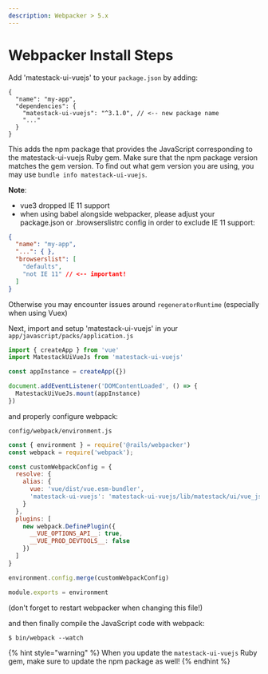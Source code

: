```yaml
---
description: Webpacker > 5.x
---
```


# Webpacker Install Steps

Add 'matestack-ui-vuejs' to your `package.json` by adding:

```
{
  "name": "my-app",
  "dependencies": {
    "matestack-ui-vuejs": "^3.1.0", // <-- new package name
    "..."
  }
}
```

This adds the npm package that provides the JavaScript corresponding to the matestack-ui-vuejs Ruby gem. Make sure that the npm package version matches the gem version. To find out what gem version you are using, you may use `bundle info matestack-ui-vuejs`.

**Note**:

* vue3 dropped IE 11 support
* when using babel alongside webpacker, please adjust your package.json or .browserslistrc config in order to exclude IE 11 support:

```json
{
  "name": "my-app",
  "...": { },
  "browserslist": [
    "defaults",
    "not IE 11" // <-- important!
  ]
}
```

Otherwise you may encounter issues around `regeneratorRuntime` (especially when using Vuex)

Next, import and setup 'matestack-ui-vuejs' in your `app/javascript/packs/application.js`

```javascript
import { createApp } from 'vue'
import MatestackUiVueJs from 'matestack-ui-vuejs'

const appInstance = createApp({})

document.addEventListener('DOMContentLoaded', () => {
  MatestackUiVueJs.mount(appInstance)
})
```

and properly configure webpack:

`config/webpack/environment.js`

```javascript
const { environment } = require('@rails/webpacker')
const webpack = require('webpack');

const customWebpackConfig = {
  resolve: {
    alias: {
      vue: 'vue/dist/vue.esm-bundler',
      'matestack-ui-vuejs': 'matestack-ui-vuejs/lib/matestack/ui/vue_js/index.js' // in order not to use the esm package
    }
  },
  plugins: [
    new webpack.DefinePlugin({
      __VUE_OPTIONS_API__: true,
      __VUE_PROD_DEVTOOLS__: false
    })
  ]
}

environment.config.merge(customWebpackConfig)

module.exports = environment
```

(don't forget to restart webpacker when changing this file!)

and then finally compile the JavaScript code with webpack:

```
$ bin/webpack --watch
```

{% hint style="warning" %}
When you update the `matestack-ui-vuejs` Ruby gem, make sure to update the npm package as well!
{% endhint %}
